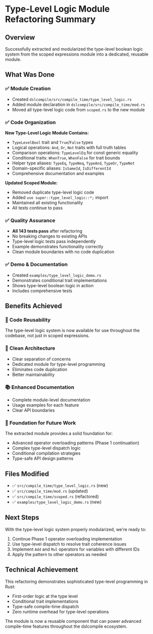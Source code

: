 # Type-Level Logic Module Refactoring Summary

## Overview
Successfully extracted and modularized the type-level boolean logic system from the scoped expressions module into a dedicated, reusable module.

## What Was Done

### ✅ Module Creation
- Created `dslcompile/src/compile_time/type_level_logic.rs`
- Added module declaration in `dslcompile/src/compile_time/mod.rs`
- Moved all type-level logic code from `scoped.rs` to the new module

### ✅ Code Organization
**New Type-Level Logic Module Contains:**
- `TypeLevelBool` trait and `True`/`False` types
- Logical operations: `And`, `Or`, `Not` traits with full truth tables
- Comparison operations: `TypeLevelEq` for const generic equality
- Conditional traits: `WhenTrue`, `WhenFalse` for trait bounds
- Helper type aliases: `TypeEq`, `TypeNeq`, `TypeAnd`, `TypeOr`, `TypeNot`
- Domain-specific aliases: `IsSameId`, `IsDifferentId`
- Comprehensive documentation and examples

**Updated Scoped Module:**
- Removed duplicate type-level logic code
- Added `use super::type_level_logic::*;` import
- Maintained all existing functionality
- All tests continue to pass

### ✅ Quality Assurance
- **All 143 tests pass** after refactoring
- No breaking changes to existing APIs
- Type-level logic tests pass independently
- Example demonstrates functionality correctly
- Clean module boundaries with no code duplication

### ✅ Demo & Documentation
- Created `examples/type_level_logic_demo.rs` 
- Demonstrates conditional trait implementations
- Shows type-level boolean logic in action
- Includes comprehensive tests

## Benefits Achieved

### 🎯 Code Reusability
The type-level logic system is now available for use throughout the codebase, not just in scoped expressions.

### 🧹 Clean Architecture
- Clear separation of concerns
- Dedicated module for type-level programming
- Eliminates code duplication
- Better maintainability

### 📚 Enhanced Documentation
- Complete module-level documentation
- Usage examples for each feature
- Clear API boundaries

### 🚀 Foundation for Future Work
The extracted module provides a solid foundation for:
- Advanced operator overloading patterns (Phase 1 continuation)
- Complex type-level dispatch logic
- Conditional compilation strategies
- Type-safe API design patterns

## Files Modified
- ✅ `src/compile_time/type_level_logic.rs` (new)
- ✅ `src/compile_time/mod.rs` (updated)
- ✅ `src/compile_time/scoped.rs` (refactored)
- ✅ `examples/type_level_logic_demo.rs` (new)

## Next Steps
With the type-level logic system properly modularized, we're ready to:
1. Continue Phase 1 operator overloading implementation
2. Use type-level dispatch to resolve trait coherence issues
3. Implement `Add` and `Mul` operators for variables with different IDs
4. Apply the pattern to other operators as needed

## Technical Achievement
This refactoring demonstrates sophisticated type-level programming in Rust:
- First-order logic at the type level
- Conditional trait implementations
- Type-safe compile-time dispatch
- Zero runtime overhead for type-level operations

The module is now a reusable component that can power advanced compile-time features throughout the dslcompile ecosystem. 